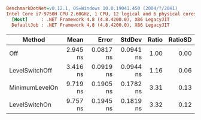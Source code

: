 ``` ini

BenchmarkDotNet=v0.12.1, OS=Windows 10.0.19041.450 (2004/?/20H1)
Intel Core i7-9750H CPU 2.60GHz, 1 CPU, 12 logical and 6 physical cores
  [Host]     : .NET Framework 4.8 (4.8.4200.0), X86 LegacyJIT
  DefaultJob : .NET Framework 4.8 (4.8.4200.0), X86 LegacyJIT


```
|         Method |     Mean |     Error |    StdDev | Ratio | RatioSD |
|--------------- |---------:|----------:|----------:|------:|--------:|
|            Off | 2.945 ns | 0.0817 ns | 0.0941 ns |  1.00 |    0.00 |
| LevelSwitchOff | 3.416 ns | 0.0919 ns | 0.0944 ns |  1.16 |    0.06 |
| MinimumLevelOn | 9.719 ns | 0.1905 ns | 0.1782 ns |  3.31 |    0.13 |
|  LevelSwitchOn | 9.757 ns | 0.1945 ns | 0.1819 ns |  3.32 |    0.12 |
